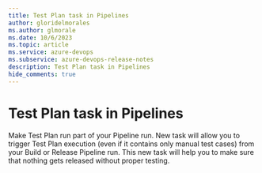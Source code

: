 ```yaml
---
title: Test Plan task in Pipelines
author: gloridelmorales
ms.author: glmorale
ms.date: 10/6/2023
ms.topic: article
ms.service: azure-devops
ms.subservice: azure-devops-release-notes
description: Test Plan task in Pipelines
hide_comments: true
---
```


# Test Plan task in Pipelines

Make Test Plan run part of your Pipeline run. New task will allow you to trigger Test Plan execution (even if it contains only manual test cases) from your Build or Release Pipeline run. This new task will help you to make sure that nothing gets released without proper testing. 